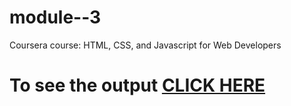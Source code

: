

# module--3 

Coursera course: HTML, CSS, and Javascript for Web Developers

# To see the output [CLICK HERE](https://github.com/Jyotsna027/module--3/blob/main/index.html)
